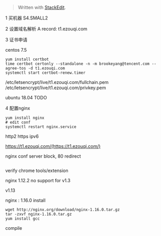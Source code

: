 


> Written with [StackEdit](https://stackedit.io/).


1 买机器
S4.SMALL2

2 设置域名解析
A record: t1.ezouqi.com

3 证书申请

centos 7.5
```
yum install certbot
time certbot certonly --standalone -n -m brookeyang@tencent.com --agree-tos -d t1.ezouqi.com
systemctl start certbot-renew.timer
```
/etc/letsencrypt/live/t1.ezouqi.com/fullchain.pem
/etc/letsencrypt/live/t1.ezouqi.com/privkey.pem


ubuntu 18.04
TODO

4 配置nginx
```
yum install nginx
# edit conf
systemctl restart nginx.service
```
http2
https
ipv6

https://t1.ezouqi.com/(https://t1.ezouqi.com/)

nginx conf server block, 80 redirect
```
```

verify chrome tools/extension

nginx 1.12.2 no support for v1.3

v1.13


nginx : 1.16.0 install
```
wget http://nginx.org/download/nginx-1.16.0.tar.gz
tar -zxvf nginx-1.16.0.tar.gz
yum install gcc

```
compile
<!--stackedit_data:
eyJoaXN0b3J5IjpbMTg5MjUxMDc4NywtMTk1NzIyNTMzMSwtMT
Y2MzMwMDY0NiwyMjMwODI0NjEsMTU1NjUxOTkxMiwtODQ3MDAw
OTE2LDIxMDIyMTEyMjEsLTI2NzY5NTU2OF19
-->